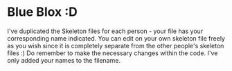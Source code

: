 Blue Blox :D
==============
I've duplicated the Skeleton files for each person - your file has your corresponding name indicated.
You can edit on your own skeleton file freely as you wish since it is completely separate from the other people's skeleton files :)
Do remember to make the necessary changes within the code. I've only added your names to the filename.


